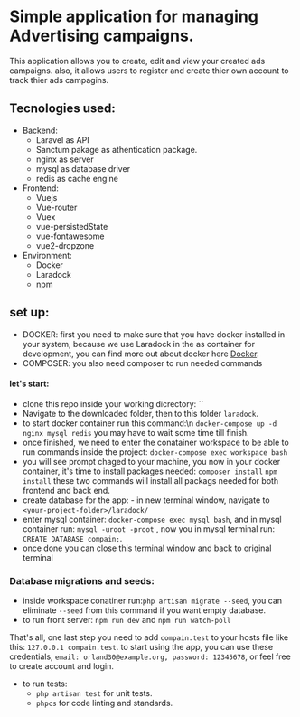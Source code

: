 # Simple application for managing Advertising campaigns.

This application allows you to create, edit and view your created ads campaigns.
also, it allows users to register and create thier own account to track thier ads campagins.

## Tecnologies used:

-   Backend:
    -   Laravel as API
    -   Sanctum pakage as athentication package.
    -   nginx as server
    -   mysql as database driver
    -   redis as cache engine
-   Frontend:
    -   Vuejs
    -   Vue-router
    -   Vuex
    -   vue-persistedState
    -   vue-fontawesome
    -   vue2-dropzone
-   Environment:
    -   Docker
    -   Laradock
    -   npm

## set up:

-   DOCKER: first you need to make sure that you have docker installed in your system, because we use Laradock in the as container for development, you can find more out about docker here [Docker](https://www.docker.com/products/docker-desktop).
-   COMPOSER: you also need composer to run needed commands

#### let's start:

-   clone this repo inside your working dicrectory:
    ``
-   Navigate to the downloaded folder, then to this folder `laradock`.
-   to start docker container run this command:\n
    `docker-compose up -d nginx mysql redis`
    you may have to wait some time till finish.
-   once finished, we need to enter the conatainer workspace to be able to run commands inside the project:
    `docker-compose exec workspace bash`
-   you will see prompt chaged to your machine, you now in your docker container, it's time to install packages needed:
    `composer install`
    `npm install`
    these two commands will install all packags needed for both frontend and back end.
-   create database for the app: - in new terminal window, navigate to `<your-project-folder>/laradock/`
-   enter mysql container: `docker-compose exec mysql bash`, and in mysql container run: `mysql -uroot -proot` , now you in mysql terminal run: `CREATE DATABASE compain;`.
-   once done you can close this terminal window and back to original terminal

### Database migrations and seeds:

-   inside workspace conatiner run:`php artisan migrate --seed`, you can eliminate `--seed` from this command if you want empty database.
-   to run front server: `npm run dev` and `npm run watch-poll`

That's all, one last step you need to add `compain.test` to your hosts file like this: `127.0.0.1 compain.test`.
to start using the app, you can use these credentials, `email: orland30@example.org, password: 12345678`, or feel free to create account and login.

-   to run tests:
    -   `php artisan test` for unit tests.
    -   `phpcs` for code linting and standards.
